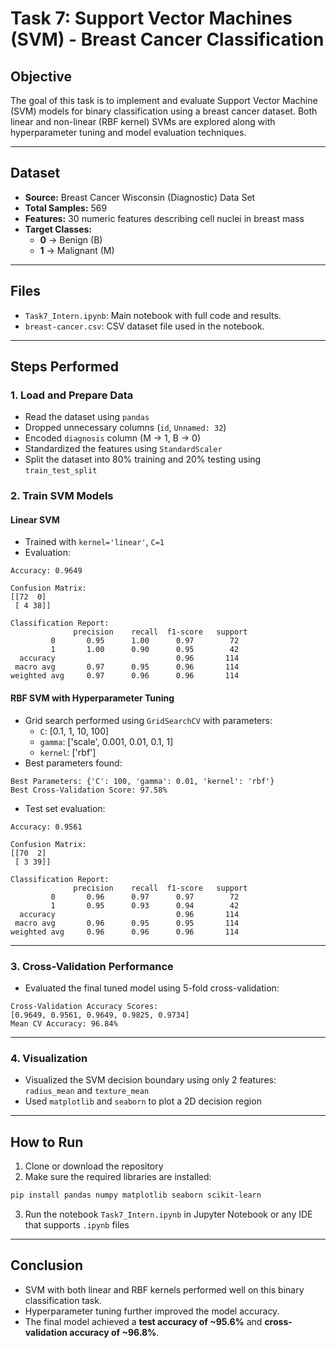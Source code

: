 # Task 7: Support Vector Machines (SVM) - Breast Cancer Classification

## Objective
The goal of this task is to implement and evaluate Support Vector Machine (SVM) models for binary classification using a breast cancer dataset. Both linear and non-linear (RBF kernel) SVMs are explored along with hyperparameter tuning and model evaluation techniques.

---

## Dataset
- **Source:** Breast Cancer Wisconsin (Diagnostic) Data Set
- **Total Samples:** 569
- **Features:** 30 numeric features describing cell nuclei in breast mass
- **Target Classes:**
  - **0** → Benign (B)
  - **1** → Malignant (M)

---

## Files
- `Task7_Intern.ipynb`: Main notebook with full code and results.
- `breast-cancer.csv`: CSV dataset file used in the notebook.

---

## Steps Performed

### 1. Load and Prepare Data
- Read the dataset using `pandas`
- Dropped unnecessary columns (`id`, `Unnamed: 32`)
- Encoded `diagnosis` column (M → 1, B → 0)
- Standardized the features using `StandardScaler`
- Split the dataset into 80% training and 20% testing using `train_test_split`

### 2. Train SVM Models

#### Linear SVM
- Trained with `kernel='linear'`, `C=1`
- Evaluation:

```
Accuracy: 0.9649

Confusion Matrix:
[[72  0]
 [ 4 38]]

Classification Report:
              precision    recall  f1-score   support
         0       0.95      1.00      0.97        72
         1       1.00      0.90      0.95        42
  accuracy                           0.96       114
 macro avg       0.97      0.95      0.96       114
weighted avg     0.97      0.96      0.96       114
```

#### RBF SVM with Hyperparameter Tuning
- Grid search performed using `GridSearchCV` with parameters:
  - `C`: [0.1, 1, 10, 100]
  - `gamma`: ['scale', 0.001, 0.01, 0.1, 1]
  - `kernel`: ['rbf']
- Best parameters found:
```
Best Parameters: {'C': 100, 'gamma': 0.01, 'kernel': 'rbf'}
Best Cross-Validation Score: 97.58%
```

- Test set evaluation:

```
Accuracy: 0.9561

Confusion Matrix:
[[70  2]
 [ 3 39]]

Classification Report:
              precision    recall  f1-score   support
         0       0.96      0.97      0.97        72
         1       0.95      0.93      0.94        42
  accuracy                           0.96       114
 macro avg       0.96      0.95      0.95       114
weighted avg     0.96      0.96      0.96       114
```

---

### 3. Cross-Validation Performance
- Evaluated the final tuned model using 5-fold cross-validation:

```
Cross-Validation Accuracy Scores:
[0.9649, 0.9561, 0.9649, 0.9825, 0.9734]
Mean CV Accuracy: 96.84%
```

---

### 4. Visualization
- Visualized the SVM decision boundary using only 2 features: `radius_mean` and `texture_mean`
- Used `matplotlib` and `seaborn` to plot a 2D decision region

---

## How to Run
1. Clone or download the repository
2. Make sure the required libraries are installed:
```bash
pip install pandas numpy matplotlib seaborn scikit-learn
```
3. Run the notebook `Task7_Intern.ipynb` in Jupyter Notebook or any IDE that supports `.ipynb` files

---

## Conclusion
- SVM with both linear and RBF kernels performed well on this binary classification task.
- Hyperparameter tuning further improved the model accuracy.
- The final model achieved a **test accuracy of ~95.6%** and **cross-validation accuracy of ~96.8%**.
